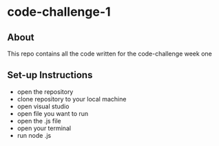 # code-challenge-1

## About

This repo contains all the code written for the code-challenge week one
## Set-up Instructions
* open the repository
* clone repository to your local machine
* open visual studio
* open file you want to run
* open the .js file
* open your terminal
* run node <filename>.js
